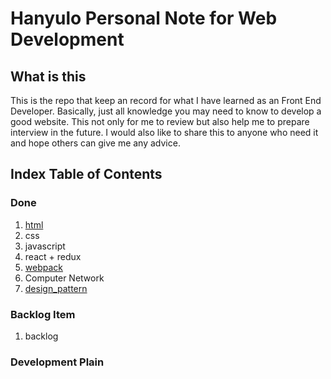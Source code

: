 # Hanyulo Personal Note for Web Development

## What is this
This is the repo that keep an record for what I have learned as an Front End Developer. Basically, just all knowledge you may need to know to develop a good website. This not only for me to review but also help me to prepare interview in the future. I would also like to share this to anyone who need it and hope others can give me any advice.

## Index Table of Contents

### Done
1. [html](./html/index.md)
2. css
3. javascript
4. react + redux
5. [webpack](./webpack/index.md)
6. Computer Network
7. [design_pattern](./design_pattern/index.md)

### Backlog Item
1. backlog

### Development Plain

